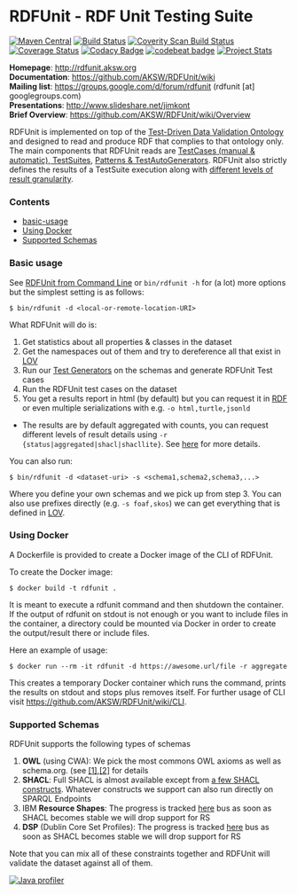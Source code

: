 RDFUnit - RDF Unit Testing Suite
==========

[![Maven Central](https://maven-badges.herokuapp.com/maven-central/org.aksw.rdfunit/rdfunit-parent/badge.svg)](https://maven-badges.herokuapp.com/maven-central/org.aksw.rdfunit/rdfunit-parent)
[![Build Status](https://travis-ci.org/AKSW/RDFUnit.svg?branch=master)](https://travis-ci.org/AKSW/RDFUnit)
[![Coverity Scan Build Status](https://scan.coverity.com/projects/2650/badge.svg?flat=1)](https://scan.coverity.com/projects/2650)
[![Coverage Status](https://coveralls.io/repos/AKSW/RDFUnit/badge.svg?branch=master&service=github)](https://coveralls.io/github/AKSW/RDFUnit?branch=master)
[![Codacy Badge](https://api.codacy.com/project/badge/grade/02907c27b76141709e5a6e9682fc836c)](https://www.codacy.com/app/jimkont/RDFUnit)
[![codebeat badge](https://codebeat.co/badges/fc781acc-0a9f-4796-9d33-28d1ffb3b019)](https://codebeat.co/projects/github-com-aksw-rdfunit)
[![Project Stats](https://www.openhub.net/p/RDFUnit/widgets/project_thin_badge.gif)](https://www.ohloh.net/p/RDFUnit)



**Homepage**: http://rdfunit.aksw.org <br/>
**Documentation**: https://github.com/AKSW/RDFUnit/wiki  <br/>
**Mailing list**: https://groups.google.com/d/forum/rdfunit (rdfunit [at] googlegroups.com)  <br/>
**Presentations**: http://www.slideshare.net/jimkont  <br/>
**Brief Overview**: https://github.com/AKSW/RDFUnit/wiki/Overview

RDFUnit is implemented on top of the [Test-Driven Data Validation Ontology](http://rdfunit.aksw.org/ns/core#) and designed to read and produce RDF that complies to that ontology only.
The main components that RDFUnit reads are
[TestCases (manual & automatic), TestSuites](https://github.com/AKSW/RDFUnit/wiki/TestCases),
[Patterns & TestAutoGenerators](https://github.com/AKSW/RDFUnit/wiki/Patterns-Generators).
RDFUnit also strictly defines the results of a TestSuite execution along with [different levels of result granularity](https://github.com/AKSW/RDFUnit/wiki/Results).

### Contents
 * [basic-usage](#basic-usage)
 * [Using Docker](#using-docker)
 * [Supported Schemas](#supported-schemas)


### Basic usage

See [RDFUnit from Command Line](https://github.com/AKSW/RDFUnit/wiki/CLI) or `bin/rdfunit -h` for (a lot) more options but the simplest setting is as follows:

```console
$ bin/rdfunit -d <local-or-remote-location-URI>
```

What RDFUnit will do is:

1. Get statistics about all properties & classes in the dataset
1. Get the namespaces out of them and try to dereference all that exist in [LOV](http://lov.okfn.org)
1. Run our [Test Generators](https://github.com/AKSW/RDFUnit/wiki/Patterns-Generators) on the schemas and generate RDFUnit Test cases
1. Run the RDFUnit test cases on the dataset
1. You get a results report in html (by default) but you can request it in [RDF](http://rdfunit.aksw.org/ns/core#) or even multiple serializations with e.g.  `-o html,turtle,jsonld`
  * The results are by default aggregated with counts, you can request different levels of result details using `-r {status|aggregated|shacl|shacllite}`. See [here](https://github.com/AKSW/RDFUnit/wiki/Results) for more details.

You can also run:
```console
$ bin/rdfunit -d <dataset-uri> -s <schema1,schema2,schema3,...>
```

Where you define your own schemas and we pick up from step 3. You can also use prefixes directly (e.g. `-s foaf,skos`) we can get everything that is defined in [LOV](http://lov.okfn.org).

### Using Docker

A Dockerfile is provided to create a Docker image of the CLI of RDFUnit.

To create the Docker image:

```console
$ docker build -t rdfunit .
```

It is meant to execute a rdfunit command and then shutdown the container. If the output of rdfunit on stdout is not enough or you want to include files in the container, a directory could be mounted via Docker in order to create the output/result there or include files.

Here an example of usage:

```console
$ docker run --rm -it rdfunit -d https://awesome.url/file -r aggregate
```

This creates a temporary Docker container which runs the command, prints the results on stdout and stops plus removes itself. For further usage of CLI visit https://github.com/AKSW/RDFUnit/wiki/CLI.

### Supported Schemas

RDFUnit supports the following types of schemas

1. **OWL** (using CWA): We pick the most commons OWL axioms as well as schema.org. (see [[1]](https://github.com/AKSW/RDFUnit/labels/OWL),[[2]](https://github.com/AKSW/RDFUnit/issues/20) for details
1. **SHACL**: Full SHACL is almost available except from [a few SHACL constructs](https://github.com/AKSW/RDFUnit/issues/62). Whatever constructs we support can also run directly on SPARQL Endpoints
1. IBM **Resource Shapes**: The progress is tracked [here](https://github.com/AKSW/RDFUnit/issues/23) bus as soon as SHACL becomes stable we will drop support for RS
1. **DSP** (Dublin Core Set Profiles): The progress is tracked [here](https://github.com/AKSW/RDFUnit/issues/22) bus as soon as SHACL becomes stable we will drop support for RS

Note that you can mix all of these constraints together and RDFUnit will validate the dataset against all of them.

[![Java profiler](http://www.ej-technologies.com/images/product_banners/jprofiler_small.png)](http://www.ej-technologies.com/products/jprofiler/overview.html)
